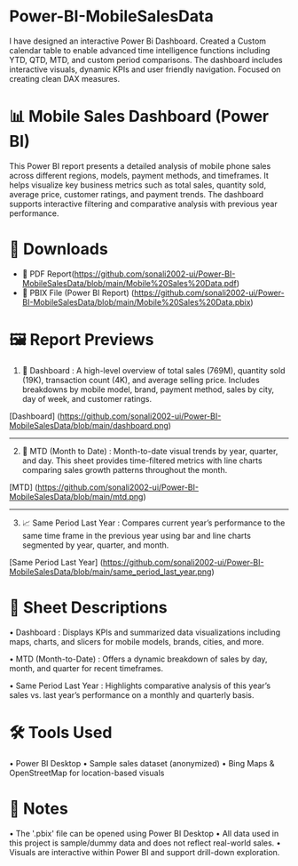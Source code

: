# Power-BI-MobileSalesData
I have designed an interactive Power Bi Dashboard. Created a Custom calendar table to enable advanced time intelligence functions including YTD, QTD, MTD, and custom period comparisons. The dashboard includes interactive visuals, dynamic KPIs and user friendly navigation. Focused on creating clean DAX measures.           

# 📊 Mobile Sales Dashboard (Power BI)

This Power BI report presents a detailed analysis of mobile phone sales across different regions, models, payment methods, and timeframes. It helps visualize key business metrics such as total sales, quantity sold, average price, customer ratings, and payment trends. The dashboard supports interactive filtering and comparative analysis with previous year performance.


# 📁 Downloads

- 📄 PDF Report(https://github.com/sonali2002-ui/Power-BI-MobileSalesData/blob/main/Mobile%20Sales%20Data.pdf)
- 🔗 PBIX File (Power BI Report) (https://github.com/sonali2002-ui/Power-BI-MobileSalesData/blob/main/Mobile%20Sales%20Data.pbix)



# 🖼️ Report Previews

1. 🧩 Dashboard :
A high-level overview of total sales (769M), quantity sold (19K), transaction count (4K), and average selling price. Includes breakdowns by mobile model, brand, payment method, sales by city, day of week, and customer ratings.

[Dashboard] (https://github.com/sonali2002-ui/Power-BI-MobileSalesData/blob/main/dashboard.png)

---

2. 📅 MTD (Month to Date) :
Month-to-date visual trends by year, quarter, and day. This sheet provides time-filtered metrics with line charts comparing sales growth patterns throughout the month.

[MTD] (https://github.com/sonali2002-ui/Power-BI-MobileSalesData/blob/main/mtd.png)

---

3. 📈 Same Period Last Year :
Compares current year’s performance to the same time frame in the previous year using bar and line charts segmented by year, quarter, and month.

[Same Period Last Year] (https://github.com/sonali2002-ui/Power-BI-MobileSalesData/blob/main/same_period_last_year.png)


# 📌 Sheet Descriptions

•	Dashboard : Displays KPIs and summarized data visualizations including maps, charts, and slicers for mobile models, brands, cities, and more.
  
•	MTD (Month-to-Date) : Offers a dynamic breakdown of sales by day, month, and quarter for recent timeframes.
  
•	Same Period Last Year : Highlights comparative analysis of this year’s sales vs. last year’s performance on a monthly and quarterly basis.


# 🛠️ Tools Used

•	Power BI Desktop
•	Sample sales dataset (anonymized)
•	Bing Maps & OpenStreetMap for location-based visuals

# 📝 Notes

•	The '.pbix'  file can be opened using Power BI Desktop
•	All data used in this project is sample/dummy data and does not reflect real-world sales.
•	Visuals are interactive within Power BI and support drill-down exploration.
